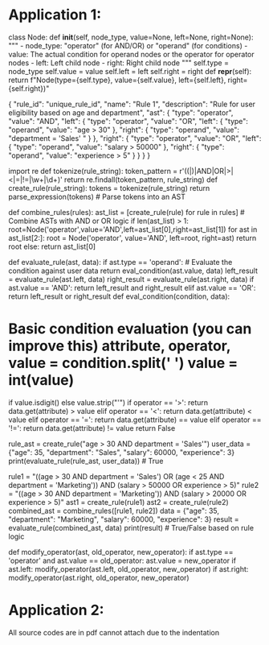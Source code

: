 # Application 1:

class Node: 
def __init__(self, node_type, value=None, left=None, right=None):
""" - node_type: "operator" (for AND/OR) or "operand" (for conditions) - value: The actual condition for operand nodes or the operator for operator nodes - left: Left child node - right: Right child node 
"""
self.type = node_type 
self.value = value 
self.left = left 
self.right = right 
def __repr__(self): 
return 
f"Node(type={self.type}, 
value={self.value}, 
left={self.left}, 
right={self.right})"



{ 
"rule_id": "unique_rule_id", 
"name": "Rule 1", 
"description": "Rule for user eligibility based on age and department", 
"ast": { 
"type": "operator",
"value": "AND", 
"left": { 
"type": "operator", 
"value": "OR", "left": { 
"type": "operand", 
"value": "age > 30" 
},
"right": { 
"type": "operand", 
"value": "department = 'Sales' " 
} 
},
"right": { 
"type": "operator", 
"value": "OR", 
"left": { 
"type": "operand", 
"value": "salary > 50000" 
}, 
"right": { 
"type": "operand", 
"value": "experience > 5" 
}
} 
}
}



import re 
def tokenize(rule_string): 
token_pattern = r'(\(|\)|AND|OR|>|<|=|!=|\w+|\d+)' 
return 
re.findall(token_pattern, rule_string) 
def create_rule(rule_string): 
tokens = tokenize(rule_string) 
return parse_expression(tokens) # Parse tokens into an AST


def combine_rules(rules): 
ast_list = [create_rule(rule) for rule in rules] # Combine ASTs with AND or OR logic 
if len(ast_list) > 1: 
root=Node('operator',value='AND',left=ast_list[0],right=ast_list[1]) 
for ast in ast_list[2:]: 
root = Node('operator', value='AND', left=root, right=ast) 
return root 
else: 
return ast_list[0]



def evaluate_rule(ast, data): 
if ast.type == 'operand': # Evaluate the condition against user data 
return eval_condition(ast.value, data) 
left_result = evaluate_rule(ast.left, data) 
right_result = evaluate_rule(ast.right, data) 
if ast.value == 'AND': 
return left_result and right_result 
elif ast.value == 'OR': 
return left_result or right_result
def eval_condition(condition, data): 
# Basic condition evaluation (you can improve this) attribute, operator, value = condition.split(' ') value = int(value) 
if value.isdigit() 
else value.strip("'") 
if operator == '>': 
return data.get(attribute) > value 
elif operator == '<':
return data.get(attribute) < value 
elif operator == '=': 
return data.get(attribute) == value 
elif operator == '!=': 
return data.get(attribute) != value 
return False




rule_ast = create_rule("age > 30 AND department = 'Sales'") 
user_data = {"age": 35, "department": "Sales", "salary": 60000, "experience": 3} 
print(evaluate_rule(rule_ast, user_data)) # True




rule1 = "((age > 30 AND department = 'Sales') OR (age < 25 AND department = 'Marketing')) AND (salary > 50000 OR experience > 5)" 
rule2 = "((age > 30 AND department = 'Marketing')) AND (salary > 20000 OR experience > 5)" 
ast1 = create_rule(rule1) 
ast2 = create_rule(rule2) 
combined_ast = combine_rules([rule1, rule2]) 
data = {"age": 35, "department": "Marketing", "salary": 60000, "experience": 3} 
result = evaluate_rule(combined_ast, data) 
print(result) # True/False based on rule logic



def modify_operator(ast, old_operator, new_operator): 
if ast.type == 'operator' and ast.value == old_operator: 
ast.value = new_operator 
if ast.left: 
modify_operator(ast.left, old_operator, new_operator) 
if ast.right: 
modify_operator(ast.right, old_operator, new_operator)





# Application 2:

All source codes are in pdf cannot attach due to the indentation

